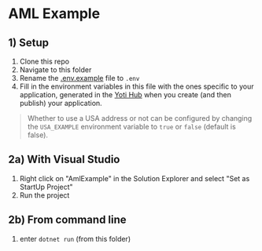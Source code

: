 # AML Example

## 1) Setup
1) Clone this repo
1) Navigate to this folder
1) Rename the [.env.example](.env.example) file to `.env`
1) Fill in the environment variables in this file with the ones specific to your application, generated in the [Yoti Hub](https://hub.yoti.com) when you create (and then publish) your application. 
>Whether to use a USA address or not can be configured by changing the `USA_EXAMPLE` environment variable to `true` or `false` (default is false).

## 2a) With Visual Studio
1) Right click on "AmlExample" in the Solution Explorer and select "Set as StartUp Project"
1) Run the project

## 2b) From command line
1) enter `dotnet run` (from this folder)  
